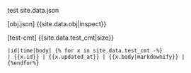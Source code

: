 

test site.data.json

[obj.json]
{{site.data.obj|inspect}}

[test-cmt]
{{site.data.test_cmt|size}}

```
|id|time|body| {% for x in site.data.test_cmt -%}
| {{x.id}} | {{x.updated_at}} | {{x.body|markdownify}} | 
{%endfor%}
```
